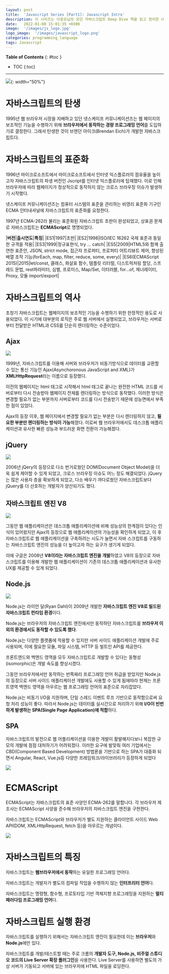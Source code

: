```yaml
---
layout: post
title:  'Javascript Series [Part1]: Javascript Intro'
description: 이 시리즈는 이웅모님의 모던 자바스크립트 Deep Dive 책을 읽고 정리한 내용입니다.
date:   2022-01-08 15:01:35 +0300
image:  '/images/js_logo.jpg'
logo_image:  '/images/javascript_logo.png'
categories: programming_language
tags: Javascript
---
```


**Table of Contents**
{: #toc }
*  TOC
{:toc}

---

![](../../images/js_1.jpeg){: width="50%"}

# 자바스크립트의 탄생
1995년 웹 브라우저 시장을 지배하고 있던 넷스케이프 커뮤니케이션즈는 웹 페이지의 보조적인 기능을 수행하기 위해 **브라우저에서 동작하는 경량 프로그래밍 언어**를 도입하기로 결정한다. 그래서 탄생한 것이 브렌던 아이크(Brendan Eich)가 개발한 자바스크립트다.  

# 자바스크립트의 표준화
1996년 마이크로소프트에서 마이크로소프트에서 인터넷 익스플로러의 점유율을 높이고자 자바스크립트의 파생 버전인 Jscript를 인터넷 익스플로러에 탑재했다. 이로 인해 브라우저에 따라 웹페이지가 정상적으로 동작하지 않는 크로스 브라우징 이슈가 발생하기 시작했다.  

넷스케이프 커뮤니케이션즈는 컴퓨터 시스템의 표준을 관리하는 비영리 표준화 기구인 ECMA 인터내셔널에 자바스크립트의 표준화를 요청한다.  

1997년 ECMA-262라 불리는 표준화된 자바스크립트 초판이 완성되었고, 상표권 문제로 자바스크립트는 **ECMAScript**로 명명되었다.  

|**버전**|**출시연도**|**특징**|
|ES1|1997|초판|
|ES2|1998|ISO/IEC 16262 국제 표준과 동일한 규격을 적용|
|ES3|1999|정규표현식, try ... catch|
|ES5|2009|HTML5와 함께 출연한 표준안, JSON, strict mode, 접근자 프로퍼티, 프로퍼티 어트리뷰트 제어, 향상된 배열 조작 기능(forEach, map, filter, reduce, some, every)|
|ES6(ECMAScript 2015)|2015|let/const, 클래스, 화살표 함수, 템플릿 리터럴, 디스트럭처링 할당, 스프레드 문법, rest파라미터, 심벌, 프로미스, Map/Set, 이터러블, for...of, 제너레이터, Proxy, 모듈 import/export|

# 자바스크립트의 역사
초창기 자바스크립트는 웹페이지의 보조적인 기능을 수행하기 위한 한정적인 용도로 사용되었다. 이 시기에 대부분의 로직은 주로 웹 서버에서 실행되었고, 브라우저는 서버로부터 전달받은 HTML과 CSS를 단순히 렌더링하는 수준이었다.  

## Ajax  

![](../../images/js_2.jpeg)

1999년, 자바스크립트를 이용해 서버와 브라우저가 비동기방식으로 데이터를 교환할 수 있는 통신 기능인 Ajax(Asynchoronous JavaScript and XML)가 **XMLHttpRequest**라는 이름으로 등장했다.  

이전의 웹페이지는 html 태그로 시작해서 html 태그로 끝나는 완전한 HTML 코드를 서버로부터 다시 전송받아 웹페이지 전체를 렌더링하는 방식으로 동작했다. 이러한 방식은 변경할 필요가 없는 부분까지 서버로부터 코드를 다시 전송받기 때문에 성능면에서 부족한 점이 있었다.  

Ajax의 등장 이후, 웹 페이지에서 변경할 필요가 없는 부분은 다시 렌더링하지 않고, **필요한 부분만 렌더링하는 방식이 가능**해졌다. 이로써 웹 브라우저에서도 데스크톱 애플리케이션과 유사한 빠른 성능과 부드러운 화면 전환이 가능해졌다.  

## jQuery

![](../../images/js_3.png)

2006년 jQery의 등장으로 다소 번거로웠던 DOM(Document Object Model)을 더욱 쉽게 제어할 수 있게 되었고, 크로스 브라우징 이슈도 어느 정도 해결되었다. jQuery는 많은 사용자 층을 확보하게 되었고, 다소 배우기 까다로웠던 자바스크립트보다 jQuery를 더 선호하는 개발자가 양산되기도 했다.  

## 자바스크립트 엔진 V8

![](../../images/js_4.png)

그동안 웹 애플리케이션은 데스크톱 애플리케이션에 비해 성능상의 한계점이 있다는 인식이 있어왔지만 Ajax의 등장으로 웹 애플리케이션의 가능성을 확인하게 되었고, 이 후 자바스크립트로 웹 애플리케이션을 구축하려는 시도가 늘면서 자바 스크립트를 구동하는 자바스크립트 엔진의 성능을 더 높이고자 하는 요구가 생기게 되었다.  

이에 구글은 2008년 **V8이라는 자바스크립트 엔진을 개발**하였고 V8의 등장으로 자바스크립트를 이용해 개발한 웹 애플리케이션이 기존의 데스크톱 애플리케이션과 유사한 UX를 제공할 수 있게 되었다.



## Node.js

![](../../images/js_5.png)

Node.js는 라이언 달(Ryan Dahl)이 2009년 개발한 **자바스크립트 엔진 V8로 빌드된 자바스크립트 런타임 환경**이다.

Node.js는 브라우저의 자바스크립트 엔진에서만 동작하던 자바스크립트를 **브라우저 이외의 환경에서도 동작할 수 있도록 했다**.  

Node.js는 다양한 플랫폼에 적용할 수 있지만 서버 사이드 애플리케이션 개발에 주로 사용되며, 이에 필요한 모듈, 파일 시스템, HTTP 등 빌트인 API를 제공한다.  

프론트엔드와 백엔드 영역을 모두 자바스크립트로 개발할 수 있다는 동형성(isomorphic)은 개발 속도를 향상시켰다.  

그동안 브라우저에서만 동작하는 반쪽짜리 프로그래밍 언어 취급을 받았지만 Node.js의 등장으로 서버 사이드 애플리케이션 개발에도 사용할 수 있게 됨에따라 현재는 프론트영역 백엔드 영역을 아우르는 웹 프로그래밍 언어의 표준으로 자리잡았다.  

Node.js는 비동기 I/O을 지원하며, 단일 스레드 이벤트 루프 기반으로 동작함으로써 요청 처리 성능이 좋다. 따라서 Node.js는 데이터를 실시간으로 처리하기 위해 **I/O이 빈번하게 발생하는 SPA(Single Page Application)에 적합**하다. 

## SPA

자바스크립트의 발전으로 웹 어플리케이션을 이용한 개발이 활발해지다보니 복잡한 규모의 개발에 점점 대처하기가 어려워졌다. 이러한 요구에 발맞춰 여러 기업에서는 CBD(Component Based Development) 방법론을 기반으로 하는 SPA가 대중화 되면서 Angular, React, Vue.js등 다양한 프레임워크/라이브러리가 등장하게 되었다

![](../../images/js_6.png)

# ECMAScript
ECMAScript는 자바스크립트의 표준 사양인 ECMA-262를 말합니다. 각 브라우저 제조사는 ECMAScript 사양을 준수해 브라우저의 자바스크립트 엔진을 구현한다.  

자바스크립트는 ECMAScript와 브라우저가 별도 지원하는 클라이언트 사이드 Web API(DOM, XMLHttpRequest, fetch 등)을 아우르는 개념이다.  

![](../../images/js_7.png)

# 자바스크립트의 특징

자바스크립트는 **웹브라우저에서 동작**하는 유일한 프로그래밍 언어다.  

자바스크립트는 개발자가 별도의 컴파일 작업을 수행하지 않는 **인터프리터 언어**다.  

자바스크립트는 명령형, 함수형, 프로토타입 기반 객체지향 프로그래밍을 지원하는 **멀티 패러다임 프로그래밍 언어**다.  

# 자바스크립트 실행 환경  

자바스크립트를 실행하기 위해서는 자바스크립트 엔진이 필요한데 이는 **브라우저**와 **Node.js**에만 있다.  

자바스크립트를 개발/테스트할 때는 주로 크롬의 **개발자 도구, Node.js, 비주얼 스튜디오 코드의 Live Server 확장 플러그인**을 사용한다. Live Server를 사용하면 별도의 가상 서버가 기동되고 서버에 있는 브라우저에 HTML 파일을 로딩한다.  
